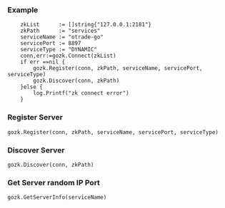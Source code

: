 ### Example

        zkList 		:= []string{"127.0.0.1:2181"}
        zkPath 		:= "services"
        serviceName	:= "otrade-go"
        servicePort	:= 8897
        serviceType	:= "DYNAMIC"
        conn,err:=gozk.Connect(zkList)
        if err ==nil {
            gozk.Register(conn, zkPath, serviceName, servicePort, serviceType)
            gozk.Discover(conn, zkPath)
        }else {
            log.Printf("zk connect error")
        }
        
### Register Server

    gozk.Register(conn, zkPath, serviceName, servicePort, serviceType)
    
### Discover Server

    gozk.Discover(conn, zkPath)
    
### Get Server random IP Port 

    gozk.GetServerInfo(serviceName)
